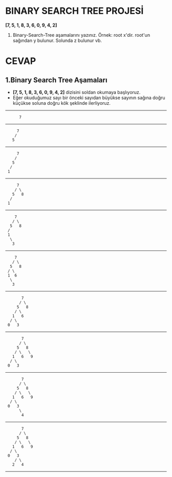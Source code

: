 # BINARY SEARCH TREE PROJESİ
**[7, 5, 1, 8, 3, 6, 0, 9, 4, 2]**

1. Binary-Search-Tree aşamalarını yazınız.
Örnek: root x'dir. root'un sağından y bulunur. Solunda z bulunur vb.
# CEVAP
## 1.Binary Search Tree Aşamaları
- **[7, 5, 1, 8, 3, 6, 0, 9, 4, 2]** dizisini soldan okumaya başlıyoruz.
- Eğer okuduğumuz sayı bir önceki sayıdan büyükse sayının sağına doğru küçükse soluna doğru kök şeklinde ilerliyoruz.

---

          7
---

         7
        /
       5
---       
         7
        /
       5
      /
     1  
---
         7
        / \
       5   8
      /
     1
---
        7
       / \
      5   8
     / 
     1  
      \
       3
---
        7
       / \
      5   8
     / \
     1  6
      \
       3
---
           7
          / \
         5   8
        / \
       1   6
      / \
     0   3
---
           7
          / \
         5   8
        / \   \
       1   6   9
      / \
     0   3
---
           7
          / \
         5   8
        / \   \
       1   6   9
      / \
     0   3
          \
           4          
--- 
           7
          / \
         5   8
        / \   \
       1   6   9
      / \
     0   3
        / \
       2   4  
---